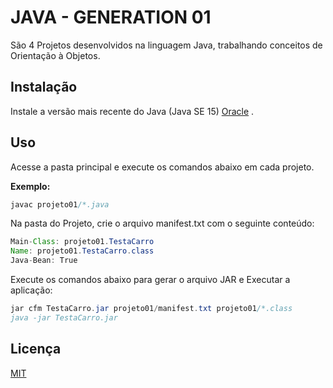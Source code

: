 # **JAVA - GENERATION 01**

São 4 Projetos desenvolvidos na linguagem Java, trabalhando conceitos de Orientação à Objetos.

## Instalação

Instale a versão mais recente do Java (Java SE 15) [Oracle](https://www.oracle.com/java/technologies/javase/jdk15-archive-downloads.html) .


## Uso

Acesse a pasta principal e execute os comandos abaixo em cada projeto.

**Exemplo:**

```java
javac projeto01/*.java
```
Na pasta do Projeto, crie o arquivo manifest.txt com o seguinte conteúdo:

```java
Main-Class: projeto01.TestaCarro
Name: projeto01.TestaCarro.class
Java-Bean: True
```

Execute os comandos abaixo para gerar o arquivo JAR e Executar a aplicação:

```java
jar cfm TestaCarro.jar projeto01/manifest.txt projeto01/*.class
java -jar TestaCarro.jar
```

## Licença
[MIT](https://choosealicense.com/licenses/mit/)
